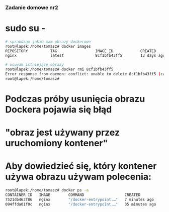 ### Zadanie domowe nr2

# sudo su -

```bash
# sprawdzam jakie mam obrazy dockerowe
root@lapek:/home/tomasz# docker images
REPOSITORY          TAG                 IMAGE ID            CREATED             SIZE
nginx               latest              8cf1bfb43ff5        13 days ago         132MB
```

```bash
# usuwam istniejące obrazy
root@lapek:/home/tomasz# docker rmi 8cf1bfb43ff5
Error response from daemon: conflict: unable to delete 8cf1bfb43ff5 (cannot be forced) - image is being used by running container 7521db463f86
root@lapek:/home/tomasz# 
```
# Podczas próby usunięcia obrazu Dockera pojawia się błąd
# "obraz jest używany przez uruchomiony kontener"

# Aby dowiedzieć się, który kontener używa obrazu używam polecenia:
```bash
root@lapek:/home/tomasz# docker ps -a
CONTAINER ID   IMAGE        COMMAND                  CREATED             STATUS                      PORTS               NAMES
7521db463f86   nginx        "/docker-entrypoint.…"   7 minutes ago       Up 7 minutes                80/tcp              sweet_hopper
094ffda01f0c   nginx        "/docker-entrypoint.…"   35 minutes ago      Exited (0) 16 minutes ago                       adoring_johnson
```



